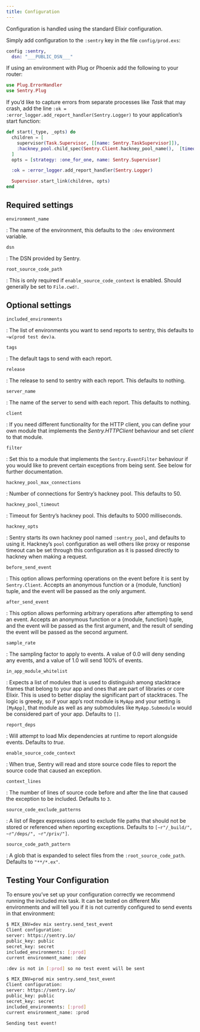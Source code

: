 ```yaml
---
title: Configuration
---
```


Configuration is handled using the standard Elixir configuration.

Simply add configuration to the `:sentry` key in the file `config/prod.exs`:

```elixir
config :sentry,
  dsn: "___PUBLIC_DSN___"
```

If using an environment with Plug or Phoenix add the following to your router:

```elixir
use Plug.ErrorHandler
use Sentry.Plug
```

If you’d like to capture errors from separate processes like _Task_ that may crash, add the line `:ok = :error_logger.add_report_handler(Sentry.Logger)` to your application’s start function:

```elixir
def start(_type, _opts) do
  children = [
    supervisor(Task.Supervisor, [[name: Sentry.TaskSupervisor]]),
    :hackney_pool.child_spec(Sentry.Client.hackney_pool_name(),  [timeout: Config.hackney_timeout(), max_connections: Config.max_hackney_connections()])
  ]
  opts = [strategy: :one_for_one, name: Sentry.Supervisor]

  :ok = :error_logger.add_report_handler(Sentry.Logger)

  Supervisor.start_link(children, opts)
end
```

## Required settings

`environment_name`

: The name of the environment, this defaults to the `:dev` environment variable.

`dsn`

: The DSN provided by Sentry.

`root_source_code_path`

: This is only required if `enable_source_code_context` is enabled. Should generally be set to `File.cwd!`.

## Optional settings

`included_environments`

: The list of environments you want to send reports to sentry, this defaults to `~w(prod test dev)a`.

`tags`

: The default tags to send with each report.

`release`

: The release to send to sentry with each report. This defaults to nothing.

`server_name`

: The name of the server to send with each report. This defaults to nothing.

`client`

: If you need different functionality for the HTTP client, you can define your own module that implements the _Sentry.HTTPClient_ behaviour and set _client_ to that module.

`filter`

: Set this to a module that implements the `Sentry.EventFilter` behaviour if you would like to prevent certain exceptions from being sent. See below for further documentation.

`hackney_pool_max_connections`

: Number of connections for Sentry’s hackney pool. This defaults to 50.

`hackney_pool_timeout`

: Timeout for Sentry’s hackney pool. This defaults to 5000 milliseconds.

`hackney_opts`

: Sentry starts its own hackney pool named `:sentry_pool`, and defaults to using it. Hackney’s `pool` configuration as well others like proxy or response timeout can be set through this configuration as it is passed directly to hackney when making a request.

`before_send_event`

: This option allows performing operations on the event before it is sent by `Sentry.Client`. Accepts an anonymous function or a {module, function} tuple, and the event will be passed as the only argument.

`after_send_event`

: This option allows performing arbitrary operations after attempting to send an event. Accepts an anonymous function or a {module, function} tuple, and the event will be passed as the first argument, and the result of sending the event will be passed as the second argument.

`sample_rate`

: The sampling factor to apply to events. A value of 0.0 will deny sending any events, and a value of 1.0 will send 100% of events.

`in_app_module_whitelist`

: Expects a list of modules that is used to distinguish among stacktrace frames that belong to your app and ones that are part of libraries or core Elixir. This is used to better display the significant part of stacktraces. The logic is greedy, so if your app’s root module is `MyApp` and your setting is `[MyApp]`, that module as well as any submodules like `MyApp.Submodule` would be considered part of your app. Defaults to `[]`.

`report_deps`

: Will attempt to load Mix dependencies at runtime to report alongside events. Defaults to _true_.

`enable_source_code_context`

: When true, Sentry will read and store source code files to report the source code that caused an exception.

`context_lines`

: The number of lines of source code before and after the line that caused the exception to be included. Defaults to `3`.

`source_code_exclude_patterns`

: A list of Regex expressions used to exclude file paths that should not be stored or referenced when reporting exceptions. Defaults to `[~r"/_build/", ~r"/deps/", ~r"/priv/"]`.

`source_code_path_pattern`

: A glob that is expanded to select files from the `:root_source_code_path`. Defaults to `"**/*.ex"`.

## Testing Your Configuration

To ensure you’ve set up your configuration correctly we recommend running the included mix task. It can be tested on different Mix environments and will tell you if it is not currently configured to send events in that environment:

```bash
$ MIX_ENV=dev mix sentry.send_test_event
Client configuration:
server: https://sentry.io/
public_key: public
secret_key: secret
included_environments: [:prod]
current environment_name: :dev

:dev is not in [:prod] so no test event will be sent

$ MIX_ENV=prod mix sentry.send_test_event
Client configuration:
server: https://sentry.io/
public_key: public
secret_key: secret
included_environments: [:prod]
current environment_name: :prod

Sending test event!
```
